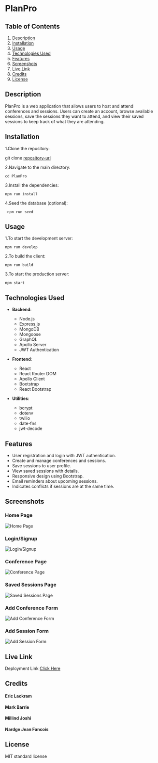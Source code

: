 # PlanPro

## Table of Contents

1. [Description](#description)
2. [Installation](#installation)
3. [Usage](#usage)
4. [Technologies Used](#technologies-used)
5. [Features](#features)
6. [Screenshots](#screenshots)
7. [Live Link](#live-link)
8. [Credits](#credits)
9. [License](#license)

## Description

PlanPro is a web application that allows users to host and attend conferences and sessions. Users can create an account, browse available sessions, save the sessions they want to attend, and view their saved sessions to keep track of what they are attending.

## Installation

1.Clone the repository:
   
git clone [repository-url](https://github.com/mbarrie1979/PlanPro)

2.Navigate to the main directory:

    cd PlanPro

3.Install the dependencies:

    npm run install

4.Seed the database (optional):
    
     npm run seed


## Usage

1.To start the development server:

    npm run develop

2.To build the client:

    npm run build

3.To start the production server:

    npm start


## Technologies Used

- **Backend**:
  - Node.js
  - Express.js
  - MongoDB
  - Mongoose
  - GraphQL
  - Apollo Server
  - JWT Authentication

- **Frontend**:
  - React
  - React Router DOM
  - Apollo Client
  - Bootstrap
  - React Bootstrap

- **Utilities**:
  - bcrypt
  - dotenv
  - twilio
  - date-fns
  - jwt-decode


 ## Features

 - User registration and login with JWT authentication.
 - Create and manage conferences and sessions.
 - Save sessions to user profile.
 - View saved sessions with details.
 - Responsive design using Bootstrap.
 - Email reminders about upcoming sessions.
 - Indicates conflicts if sessions are at the same time.


## Screenshots

### Home Page
![Home Page](./readme_screenshots/home.png)

### Login/Signup
![Login/Signup](./readme_screenshots/login_signup.png)

### Conference Page
![Conference Page](./readme_screenshots/conference.png)

### Saved Sessions Page
![Saved Sessions Page](./readme_screenshots/saved_sessions.png)

### Add Conference Form
![Add Conference Form](./readme_screenshots/add_conference.png)

### Add Session Form
![Add Session Form](./readme_screenshots/add_session.png)


## Live Link

Deployment Link [Click Here](https://planpro-9kzu.onrender.com/)

## Credits

#### Eric Lackram
#### Mark Barrie
#### Millind Joshi
#### Nardge Jean Fancois

## License

MIT standard license



